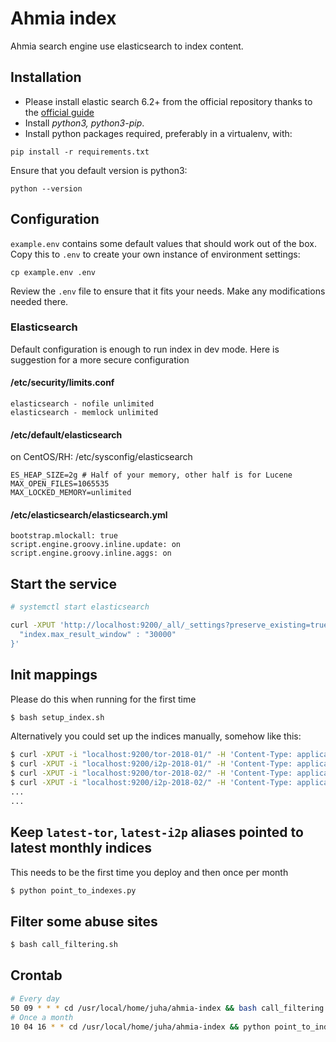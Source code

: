 # Ahmia index
Ahmia search engine use elasticsearch to index content.

## Installation
* Please install elastic search 6.2+ from the official repository thanks to the [official guide](https://www.elastic.co/guide/en/elastic-stack/6.2/elastic-stack.html)
* Install *python3, python3-pip*.
* Install python packages required, preferably in a virtualenv, with:
```
pip install -r requirements.txt
```

Ensure that you default version is python3:
```
python --version
```

## Configuration

`example.env` contains some default values that should work out of the box. Copy this to `.env` to create
your own instance of environment settings:

```
cp example.env .env
```

Review the `.env` file to ensure that it fits your needs. Make any modifications needed there.


### Elasticsearch

Default configuration is enough to run index in dev mode. Here is suggestion for a more secure configuration

#### /etc/security/limits.conf

```
elasticsearch - nofile unlimited
elasticsearch - memlock unlimited
```

#### /etc/default/elasticsearch
on CentOS/RH: /etc/sysconfig/elasticsearch

```
ES_HEAP_SIZE=2g # Half of your memory, other half is for Lucene
MAX_OPEN_FILES=1065535
MAX_LOCKED_MEMORY=unlimited
```

#### /etc/elasticsearch/elasticsearch.yml

```
bootstrap.mlockall: true
script.engine.groovy.inline.update: on
script.engine.groovy.inline.aggs: on
```

## Start the service

```sh
# systemctl start elasticsearch
```

```sh
curl -XPUT 'http://localhost:9200/_all/_settings?preserve_existing=true' -d '{
  "index.max_result_window" : "30000"
}'
```

## Init mappings
Please do this when running for the first time

```sh
$ bash setup_index.sh
```

Alternatively you could set up the indices manually, somehow like this:

```sh
$ curl -XPUT -i "localhost:9200/tor-2018-01/" -H 'Content-Type: application/json' -d "@./mappings_tor.json"
$ curl -XPUT -i "localhost:9200/i2p-2018-01/" -H 'Content-Type: application/json' -d "@./mappings_i2p.json"
$ curl -XPUT -i "localhost:9200/tor-2018-02/" -H 'Content-Type: application/json' -d "@./mappings_tor.json"
$ curl -XPUT -i "localhost:9200/i2p-2018-02/" -H 'Content-Type: application/json' -d "@./mappings_i2p.json"
...
...
```

## Keep `latest-tor`, `latest-i2p` aliases pointed to latest monthly indices
This needs to be the first time you deploy and then once per month

```sh
$ python point_to_indexes.py
```

## Filter some abuse sites

```sh
$ bash call_filtering.sh
```

## Crontab

```sh
# Every day
50 09 * * * cd /usr/local/home/juha/ahmia-index && bash call_filtering.sh > ./filter.log 2>&1
# Once a month
10 04 16 * * cd /usr/local/home/juha/ahmia-index && python point_to_indexes.py > ./change_alias.log 2>&1
```
